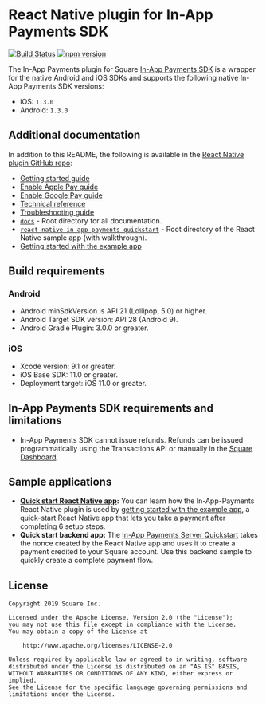 # React Native plugin for In-App Payments SDK

[![Build Status](https://travis-ci.com/square/in-app-payments-react-native-plugin.svg?branch=master)](https://travis-ci.com/square/in-app-payments-react-native-plugin)
[![npm version](https://badge.fury.io/js/react-native-square-in-app-payments.svg)](https://badge.fury.io/js/react-native-square-in-app-payments)

The In-App Payments plugin for Square [In-App Payments SDK] is a wrapper for the native Android and iOS SDKs and 
supports the following native In-App Payments SDK versions:

  * iOS: `1.3.0`
  * Android: `1.3.0`

## Additional documentation

In addition to this README, the following is available in the [React Native plugin GitHub repo]:

* [Getting started guide]
* [Enable Apple Pay guide]
* [Enable Google Pay guide]
* [Technical reference]
* [Troubleshooting guide]
* [`docs`] - Root directory for all documentation.
* [`react-native-in-app-payments-quickstart`] - Root directory of the React Native sample app (with walkthrough).
* [Getting started with the example app]

## Build requirements

### Android

* Android minSdkVersion is API 21 (Lollipop, 5.0) or higher. 
* Android Target SDK version: API 28 (Android 9).
* Android Gradle Plugin: 3.0.0 or greater.

### iOS

* Xcode version: 9.1 or greater.
* iOS Base SDK: 11.0 or greater.
* Deployment target: iOS 11.0 or greater.

## In-App Payments SDK requirements and limitations

* In-App Payments SDK cannot issue refunds. Refunds can be issued programmatically using
  the Transactions API or manually in the [Square Dashboard].

## Sample applications
* **[Quick start React Native app]:** You can learn how the In-App-Payments React Native plugin is used by [getting started with the example app], a quick-start React Native app that lets you take a payment after completing 6 setup steps. 
* **Quick start backend app:** The [In-App Payments Server Quickstart](https://github.com/square/in-app-payments-server-quickstart) 
takes the nonce created by the React Native app and uses it to create a payment credited to your Square account. Use this backend sample to quickly create a complete payment flow.

## License

```
Copyright 2019 Square Inc.

Licensed under the Apache License, Version 2.0 (the "License");
you may not use this file except in compliance with the License.
You may obtain a copy of the License at

    http://www.apache.org/licenses/LICENSE-2.0

Unless required by applicable law or agreed to in writing, software
distributed under the License is distributed on an "AS IS" BASIS,
WITHOUT WARRANTIES OR CONDITIONS OF ANY KIND, either express or implied.
See the License for the specific language governing permissions and
limitations under the License.
```

[//]: # "Link anchor definitions"
[In-App Payments SDK]: https://developer.squareup.com/docs/in-app-payments-sdk/what-it-does
[Square Dashboard]: https://squareup.com/dashboard/
[Testing Mobile Apps]: https://docs.connect.squareup.com/testing/mobile
[`docs`]: https://github.com/square/in-app-payments-react-native-plugin/tree/master/docs
[`react-native-in-app-payments-quickstart`]: https://github.com/square/in-app-payments-react-native-plugin/tree/master/react-native-in-app-payments-quickstart
[Getting started guide]: https://github.com/square/in-app-payments-react-native-plugin/blob/master/docs/get-started.md
[Enable Apple Pay guide]: https://github.com/square/in-app-payments-react-native-plugin/blob/master/docs/enable-applepay.md
[Enable Google Pay guide]: https://github.com/square/in-app-payments-react-native-plugin/blob/master/docs/enable-googlepay.md
[Technical reference]: https://github.com/square/in-app-payments-react-native-plugin/blob/master/docs/reference.md
[Troubleshooting guide]: https://github.com/square/in-app-payments-react-native-plugin/blob/master/docs/troubleshooting.md
[React Native plugin GitHub repo]: https://github.com/square/in-app-payments-react-native-plugin/tree/master
[Getting started with the example app]: https://github.com/square/in-app-payments-react-native-plugin/tree/master/react-native-in-app-payments-quickstart/README.md
[Quick start React Native app]: https://github.com/square/in-app-payments-react-native-plugin/tree/master/react-native-in-app-payments-quickstart